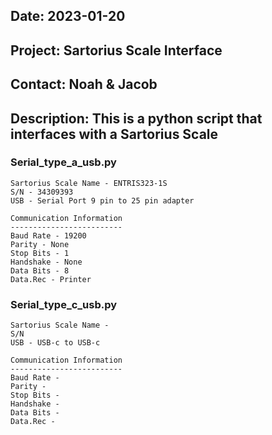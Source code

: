 ## Date: 2023-01-20
## Project: Sartorius Scale Interface
## Contact: Noah & Jacob
## Description: This is a python script that interfaces with a Sartorius Scale

### Serial_type_a_usb.py
    Sartorius Scale Name - ENTRIS323-1S
    S/N - 34309393
    USB - Serial Port 9 pin to 25 pin adapter

    Communication Information
    -------------------------
    Baud Rate - 19200
    Parity - None
    Stop Bits - 1
    Handshake - None
    Data Bits - 8
    Data.Rec - Printer

### Serial_type_c_usb.py
    Sartorius Scale Name - 
    S/N
    USB - USB-c to USB-c

    Communication Information
    -------------------------
    Baud Rate - 
    Parity - 
    Stop Bits - 
    Handshake - 
    Data Bits - 
    Data.Rec - 





